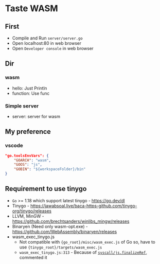 # Taste WASM

## First
* Compile and Run `server/server.go`
* Open localhost:80 in web browser
* Open `Developer console` in web browser

## Dir

### wasm
* hello: Just Println
* function: Use func

### Simple server
* server: server for wasm

## My preference

### vscode

```json
"go.toolsEnvVars": {
    "GOARCH": "wasm",
    "GOOS": "js",
    "GOBIN": "${workspaceFolder}/bin"
}
```

## Requirement to use tinygo
* `Go` >= 1.18 which support latest tinygo - https://go.dev/dl
* Tinygo - https://jawabsoal.live/baca-https-github.com/tinygo-org/tinygo/releases
* LLVM, MinGW - https://github.com/brechtsanders/winlibs_mingw/releases
* Binaryen (Need only wasm-opt.exe) - https://github.com/WebAssembly/binaryen/releases
* wasm_exec_tinygo.js
    * Not compatible with `{go_root}/misc/wasm_exec.js` of Go so, have to use `{tinygo_root}/targets/wasm_exec.js`
    * `wasm_exec_tinygo.js:313` - Because of [`syscall/js.finalizeRef`](https://github.com/tinygo-org/tinygo/issues/1140), commented it
